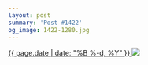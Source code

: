 ```yaml
---
layout: post
summary: 'Post #1422'
og_image: 1422-1280.jpg
---
```


<p>
 <time>
  <a href="/1422">
   {{ page.date | date: "%B %-d, %Y" }}
  </a>
 </time>
 <a href="/1422">
  <img sizes="(min-width: 700px) 50vw, calc(100vw - 2rem)" src="{{ site.assets_url }}/1422-640.jpg" srcset="{{ site.assets_url }}/1422-320.jpg 320w, {{ site.assets_url }}/1422-640.jpg 640w, {{ site.assets_url }}/1422-960.jpg 960w, {{ site.assets_url }}/1422-1280.jpg 1280w"/>
 </a>
</p>
